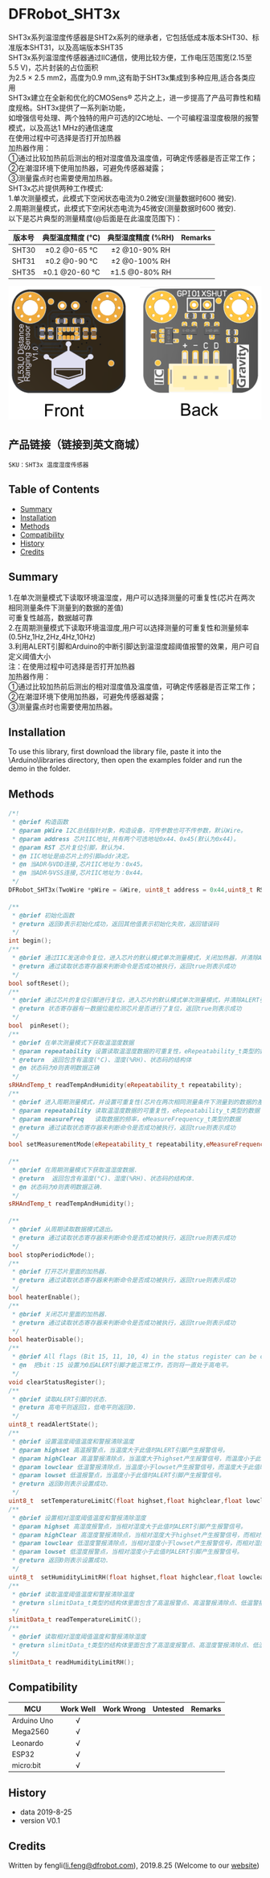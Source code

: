 # DFRobot_SHT3x
SHT3x系列温湿度传感器是SHT2x系列的继承者，它包括低成本版本SHT30、标准版本SHT31，以及高端版本SHT35<br>
SHT3x系列温湿度传感器通过IIC通信，使用比较方便，工作电压范围宽(2.15至5.5 V)，芯片封装的占位面积<br>
为2.5 × 2.5 mm2，高度为0.9 mm,这有助于SHT3x集成到多种应用,适合各类应用<br>
SHT3x建立在全新和优化的CMOSens® 芯片之上，进一步提高了产品可靠性和精度规格。SHT3x提供了一系列新功能，<br>
如增强信号处理、两个独特的用户可选的I2C地址、一个可编程温湿度极限的报警模式，以及高达1 MHz的通信速度<br>
在使用过程中可选择是否打开加热器<br>
     加热器作用：<br>
       ①通过比较加热前后测出的相对湿度值及温度值，可确定传感器是否正常工作；<br>
       ②在潮湿环境下使用加热器，可避免传感器凝露；<br>
       ③测量露点时也需要使用加热器。<br>
SHT3x芯片提供两种工作模式:<br>
1.单次测量模式，此模式下空闲状态电流为0.2微安(测量数据时600 微安).<br>
2.周期测量模式，此模式下空闲状态电流为45微安(测量数据时600 微安).<br>
以下是芯片典型的测量精度(@后面是在此温度范围下)：<br>

版本号               | 典型温度精度 (°C)    | 典型湿度精度 (%RH)  | Remarks
--------------------| :-------------------: | :---------------------: | -----
SHT30        |    ±0.2 @0-65 °C |        ±2 @10-90% RH     |     
SHT31       |     ±0.2  @0-90 °C   |        ±2 @0-100% RH     |  
SHT35       |     ±0.1  @20-60 °C  |          ±1.5 @0-80% RH  |  

![正反面svg效果图](https://github.com/ouki-wang/DFRobot_Sensor/raw/master/resources/images/SEN0245svg1.png)

## 产品链接（链接到英文商城）
    SKU：SHT3x 温度湿度传感器
   
## Table of Contents

* [Summary](#summary)
* [Installation](#installation)
* [Methods](#methods)
* [Compatibility](#compatibility)
* [History](#history)
* [Credits](#credits)

## Summary

   1.在单次测量模式下读取环境温湿度，用户可以选择测量的可重复性(芯片在两次相同测量条件下测量到的数据的差值)<br>
     可重复性越高，数据越可靠<br>
   2.在周期测量模式下读取环境温湿度,用户可以选择测量的可重复性和测量频率(0.5Hz,1Hz,2Hz,4Hz,10Hz)<br>
   3.利用ALERT引脚和Arduino的中断引脚达到温湿度超阈值报警的效果，用户可自定义阈值大小<br>
     注：在使用过程中可选择是否打开加热器<br>
     加热器作用：<br>
       ①通过比较加热前后测出的相对湿度值及温度值，可确定传感器是否正常工作；<br>
       ②在潮湿环境下使用加热器，可避免传感器凝露；<br>
       ③测量露点时也需要使用加热器。<br>

## Installation

To use this library, first download the library file, paste it into the \Arduino\libraries directory, then open the examples folder and run the demo in the folder.

## Methods

```C++
/*!
 * @brief 构造函数
 * @param pWire I2C总线指针对象，构造设备，可传参数也可不传参数，默认Wire。
 * @param address 芯片IIC地址,共有两个可选地址0x44、0x45(默认为0x44)。
 * @param RST 芯片复位引脚，默认为4.
 * @n IIC地址是由芯片上的引脚addr决定。
 * @n 当ADR与VDD连接,芯片IIC地址为：0x45。
 * @n 当ADR与VSS连接,芯片IIC地址为：0x44。
 */
DFRobot_SHT3x(TwoWire *pWire = &Wire, uint8_t address = 0x44,uint8_t RST = 4);

/**
 * @brief 初始化函数
 * @return 返回0表示初始化成功，返回其他值表示初始化失败，返回错误码
 */
int begin();
/**
 * @brief 通过IIC发送命令复位，进入芯片的默认模式单次测量模式，关闭加热器，并清除ALERT引脚的警报。
 * @return 通过读取状态寄存器来判断命令是否成功被执行，返回true则表示成功
 */
bool softReset();
/**
 * @brief 通过芯片的复位引脚进行复位，进入芯片的默认模式单次测量模式，并清除ALERT引脚的警报。
 * @return 状态寄存器有一数据位能检测芯片是否进行了复位，返回true则表示成功
 */
bool  pinReset();
/**
 * @brief 在单次测量模式下获取温湿度数据
 * @param repeatability 设置读取温湿度数据的可重复性，eRepeatability_t类型的数据
 * @return  返回包含有温度(°C)、湿度(%RH)、状态码的结构体
 * @n 状态码为0则表明数据正确
 */
sRHAndTemp_t readTempAndHumidity(eRepeatability_t repeatability);
/**
 * @brief 进入周期测量模式，并设置可重复性(芯片在两次相同测量条件下测量到的数据的差值)、读取频率。
 * @param repeatability 读取温湿度数据的可重复性，eRepeatability_t类型的数据
 * @param measureFreq   读取数据的频率，eMeasureFrequency_t类型的数据
 * @return 通过读取状态寄存器来判断命令是否成功被执行，返回true则表示成功
 */          
bool setMeasurementMode(eRepeatability_t repeatability,eMeasureFrequency_t measureFreq);

/**
 * @brief 在周期测量模式下获取温湿度数据.
 * @return  返回包含有温度(°C)、湿度(%RH)、状态码的结构体.
 * @n 状态码为0则表明数据正确.
 */
sRHAndTemp_t readTempAndHumidity();

/**
 * @brief 从周期读取数据模式退出。
 * @return 通过读取状态寄存器来判断命令是否成功被执行，返回true则表示成功
 */
bool stopPeriodicMode();
/**
 * @brief 打开芯片里面的加热器.
 * @return 通过读取状态寄存器来判断命令是否成功被执行，返回true则表示成功
 */
bool heaterEnable();
/**
 * @brief 关闭芯片里面的加热器.
 * @return 通过读取状态寄存器来判断命令是否成功被执行，返回true则表示成功
 */
bool heaterDisable();
/**
 * @brief All flags (Bit 15, 11, 10, 4) in the status register can be cleared (set to zero)
 * @n  把bit：15 设置为0后ALERT引脚才能正常工作，否则将一直处于高电平。
 */
void clearStatusRegister();
/**
 * @brief 读取ALERT引脚的状态.
 * @return 高电平则返回1，低电平则返回0.
 */
uint8_t readAlertState();
/**
 * @brief 设置温度阈值温度和警报清除温度
 * @param highset 高温报警点，当温度大于此值时ALERT引脚产生报警信号。
 * @param highClear 高温警报清除点，当温度大于highset产生报警信号，而温度小于此值报警信号则被清除。
 * @param lowclear 低温警报清除点，当温度小于lowset产生报警信号，而温度大于此值时报警信号则被清除。
 * @param lowset 低温报警点，当温度小于此值时ALERT引脚产生报警信号。
 * @return 返回0则表示设置成功.
 */
uint8_t  setTemperatureLimitC(float highset,float highclear,float lowclear, float lowset);
/**
 * @brief 设置相对湿度阈值温度和警报清除湿度
 * @param highset 高湿度报警点，当相对湿度大于此值时ALERT引脚产生报警信号。
 * @param highClear 高湿度警报清除点，当相对湿度大于highset产生报警信号，而相对湿度小于此值报警信号则被清除。
 * @param lowclear 低湿度警报清除点，当相对湿度小于lowset产生报警信号，而相对湿度大于此值时报警信号则被清除。
 * @param lowset 低湿度报警点，当相对湿度小于此值时ALERT引脚产生报警信号。
 * @return 返回0则表示设置成功.
 */
uint8_t  setHumidityLimitRH(float highset,float highclear,float lowclear, float lowset);
/**
 * @brief 读取温度阈值温度和警报清除温度
 * @return slimitData_t类型的结构体里面包含了高温报警点、高温警报清除点、低温警报清除点、低温报警点,状态码
 */
slimitData_t readTemperatureLimitC();
/**
 * @brief 读取相对湿度阈值温度和警报清除湿度
 * @return slimitData_t类型的结构体里面包含了高湿度报警点、高湿度警报清除点、低湿度警报清除点、低湿度报警点,状态码
 */
slimitData_t readHumidityLimitRH();
```

## Compatibility

MCU                | Work Well    | Work Wrong   | Untested    | Remarks
------------------ | :----------: | :----------: | :---------: | -----
Arduino Uno        |      √       |              |             | 
Mega2560        |      √       |              |             | 
Leonardo        |      √       |              |             | 
ESP32        |      √       |              |             | 
micro:bit        |      √       |              |             | 


## History

- data 2019-8-25
- version V0.1


## Credits

Written by fengli(li.feng@dfrobot.com), 2019.8.25 (Welcome to our [website](https://www.dfrobot.com/))





